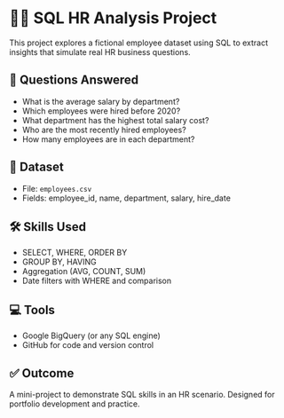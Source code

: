 # 🧑‍💼 SQL HR Analysis Project

This project explores a fictional employee dataset using SQL to extract insights that simulate real HR business questions.

## 🧠 Questions Answered

- What is the average salary by department?
- Which employees were hired before 2020?
- What department has the highest total salary cost?
- Who are the most recently hired employees?
- How many employees are in each department?

## 📁 Dataset

- File: `employees.csv`
- Fields: employee_id, name, department, salary, hire_date

## 🛠 Skills Used

- SELECT, WHERE, ORDER BY  
- GROUP BY, HAVING  
- Aggregation (AVG, COUNT, SUM)  
- Date filters with WHERE and comparison

## 💻 Tools

- Google BigQuery (or any SQL engine)
- GitHub for code and version control

## ✅ Outcome

A mini-project to demonstrate SQL skills in an HR scenario. Designed for portfolio development and practice.
